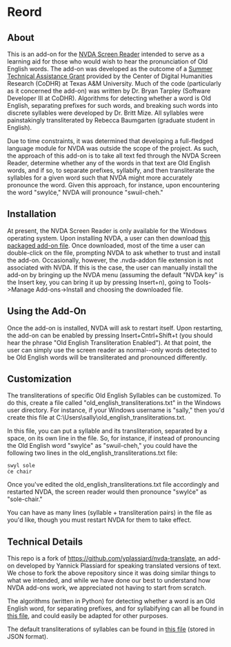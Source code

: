 # Reord

## About

This is an add-on for the [NVDA Screen Reader](https://www.nvaccess.org/download/) intended to serve as a learning aid for those who would wish to hear the pronunciation of Old English words. The add-on was developed as the outcome of a [Summer Technical Assistance Grant](http://codhr.dh.tamu.edu/summer-digital-humanities-technical-assistance-grants/) provided by the Center of Digital Humanities Research (CoDHR) at Texas A&M University. Much of the code (particularly as it concerned the add-on) was written by Dr. Bryan Tarpley (Software Developer III at CoDHR). Algorithms for detecting whether a word is Old English, separating prefixes for such words, and breaking such words into discrete syllables were developed by Dr. Britt Mize. All syllables were painstakingly transliterated by Rebecca Baumgarten (graduate student in English).

Due to time constraints, it was determined that developing a full-fledged language module for NVDA was outside the scope of the project. As such, the approach of this add-on is to take all text fed through the NVDA Screen Reader, determine whether any of the words in that text are Old English words, and if so, to separate prefixes, syllabify, and then transliterate the syllables for a given word such that NVDA might more accurately pronounce the word. Given this approach, for instance, upon encountering the word "swylċe," NVDA will pronounce "swuil-cheh."

## Installation

At present, the NVDA Screen Reader is only available for the Windows operating system. Upon installing NVDA, a user can then download [this packaged add-on file](https://github.com/bptarpley/nvda-transliterate-oe/raw/master/transliterate-oe-2020.00.nvda-addon). Once downloaded, most of the time a user can double-click on the file, prompting NVDA to ask whether to trust and install the add-on. Occasionally, however, the .nvda-addon file extension is not associated with NVDA. If this is the case, the user can manually install the add-on by bringing up the NVDA menu (assuming the default "NVDA key" is the Insert key, you can bring it up by pressing Insert+n), going to Tools->Manage Add-ons->Install and choosing the downloaded file.

## Using the Add-On

Once the add-on is installed, NVDA will ask to restart itself. Upon restarting, the add-on can be enabled by pressing Insert+Cntrl+Shift+t (you should hear the phrase "Old English Transliteration Enabled"). At that point, the user can simply use the screen reader as normal--only words detected to be Old English words will be transliterated and pronounced differently.

## Customization

The transliterations of specific Old English Syllables can be customized. To do this, create a file called "old_english_transliterations.txt" in the Windows user directory. For instance, if your Windows username is "sally," then you'd create this file at C:\Users\sally\old_english_transliterations.txt.

In this file, you can put a syllable and its transliteration, separated by a space, on its own line in the file. So, for instance, if instead of pronouncing the Old English word "swylċe" as "swuil-cheh," you could have the following two lines in the old_english_transliterations.txt file:

```
swyl sole
ċe chair
```

Once you've edited the old_english_transliterations.txt file accordingly and restarted NVDA, the screen reader would then pronounce "swylċe" as "sole-chair."

You can have as many lines (syllable + transliteration pairs) in the file as you'd like, though you must restart NVDA for them to take effect.

## Technical Details

This repo is a fork of https://github.com/yplassiard/nvda-translate, an add-on developed by Yannick Plassiard for speaking translated versions of text. We chose to fork the above repository since it was doing similar things to what we intended, and while we have done our best to understand how NVDA add-ons work, we appreciated not having to start from scratch.

The algorithms (written in Python) for detecting whether a word is an Old English word, for separating prefixes, and for syllabifying can all be found in [this file](https://github.com/bptarpley/nvda-transliterate-oe/blob/master/addon/globalPlugins/transliterate/__init__.py), and could easily be adapted for other purposes.

The default transliterations of syllables can be found in [this file](https://github.com/bptarpley/nvda-transliterate-oe/blob/master/addon/globalPlugins/transliterate/transliterations.json) (stored in JSON format).


